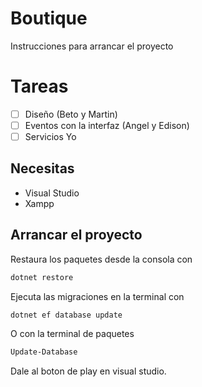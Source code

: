 
# Boutique

Instrucciones para arrancar el proyecto

# Tareas
- [ ] Diseño (Beto y Martin)
- [ ] Eventos con la interfaz (Angel y Edison)
- [ ] Servicios Yo

## Necesitas
- Visual Studio
- Xampp

## Arrancar el proyecto

Restaura los paquetes desde la consola con
```sh
dotnet restore
```

Ejecuta las migraciones en la terminal con
```sh
dotnet ef database update
```

O con la terminal de paquetes
```sh
Update-Database
```

Dale al boton de play en visual studio.
